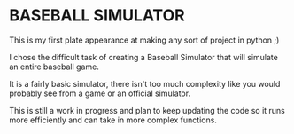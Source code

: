 # BASEBALL SIMULATOR
This is my first plate appearance at making any sort of project in python ;) 

I chose the difficult task of creating a Baseball Simulator that will simulate an entire baseball game.

It is a fairly basic simulator, there isn't too much complexity like you would probably see from a game or an official simulator. 

This is still a work in progress and plan to keep updating the code so it runs more efficiently and can take in more complex functions. 
